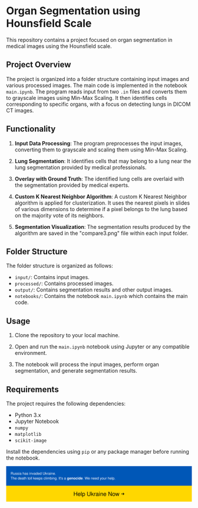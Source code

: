 # Organ Segmentation using Hounsfield Scale

This repository contains a project focused on organ segmentation in medical images using the Hounsfield scale.

## Project Overview

The project is organized into a folder structure containing input images and various processed images. The main code is implemented in the notebook `main.ipynb`. The program reads input from two `.in` files and converts them to grayscale images using Min-Max Scaling. It then identifies cells corresponding to specific organs, with a focus on detecting lungs in DICOM CT images. 

## Functionality

1. **Input Data Processing**: The program preprocesses the input images, converting them to grayscale and scaling them using Min-Max Scaling.
   
2. **Lung Segmentation**: It identifies cells that may belong to a lung near the lung segmentation provided by medical professionals.

3. **Overlay with Ground Truth**: The identified lung cells are overlaid with the segmentation provided by medical experts.

4. **Custom K Nearest Neighbor Algorithm**: A custom K Nearest Neighbor algorithm is applied for clusterization. It uses the nearest pixels in slides of various dimensions to determine if a pixel belongs to the lung based on the majority vote of its neighbors.

5. **Segmentation Visualization**: The segmentation results produced by the algorithm are saved in the "compare3.png" file within each input folder.

## Folder Structure

The folder structure is organized as follows:

- `input/`: Contains input images.
- `processed/`: Contains processed images.
- `output/`: Contains segmentation results and other output images.
- `notebooks/`: Contains the notebook `main.ipynb` which contains the main code.

## Usage

1. Clone the repository to your local machine.
   
2. Open and run the `main.ipynb` notebook using Jupyter or any compatible environment.

3. The notebook will process the input images, perform organ segmentation, and generate segmentation results.

## Requirements

The project requires the following dependencies:

- Python 3.x
- Jupyter Notebook
- `numpy`
- `matplotlib`
- `scikit-image`

Install the dependencies using `pip` or any package manager before running the notebook.


[![Stand With Ukraine](https://raw.githubusercontent.com/vshymanskyy/StandWithUkraine/main/banner2-direct.svg)](https://stand-with-ukraine.pp.ua)
